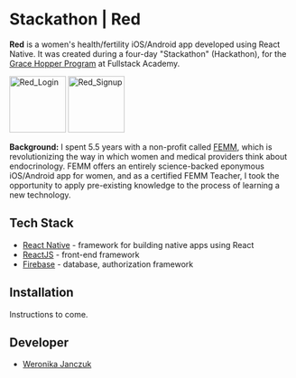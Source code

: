 # Stackathon | Red

**Red** is a women's health/fertility iOS/Android app developed using React Native. It was created during a four-day "Stackathon" (Hackathon), for the [Grace Hopper Program](https://www.gracehopper.com/) at Fullstack Academy.

<img src="https://ibb.co/RBRvdrZ" width="100" title="Red_Login"> <img src="https://ibb.co/vZCB0Bg" width="100" title="Red_Signup">

**Background:** I spent 5.5 years with a non-profit called [FEMM](https://www.femmhealth.org), which is revolutionizing the way in which women and medical providers think about endocrinology. FEMM offers an entirely science-backed eponymous iOS/Android app for women, and as a certified FEMM Teacher, I took the opportunity to apply pre-existing knowledge to the process of learning a new technology.

## Tech Stack

* [React Native](https://reactnative.dev/) - framework for building native apps using React
* [ReactJS](https://reactjs.org/) - front-end framework
* [Firebase](firebase.google.com) - database, authorization framework

## Installation

Instructions to come.

## Developer

* [Weronika Janczuk](https://github.com/wjanczuk)